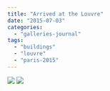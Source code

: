```yaml
---
title: "Arrived at the Louvre"
date: "2015-07-03"
categories: 
  - "galleries-journal"
tags: 
  - "buildings"
  - "louvre"
  - "paris-2015"
---
```


[![](images/Arrived-at-the-Louvre-scaled-1.jpeg)](images/Arrived-at-the-Louvre-scaled-1.jpeg)
[![](images/Arrived-at-the-Louvre-scaled-1.jpeg)](images/Arrived-at-the-Louvre-scaled-1.jpeg)
